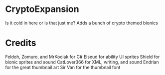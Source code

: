 # CryptoExpansion
Is it cold in here or is that just me? Adds a bunch of crypto themed bionics

# Credits
Feldoh, Zomuro, and MrKociak for C#
Elseud for ability UI sprites
Shield for bionic sprites and sound
CatLover366 for XML, writing, and sound
Endrian for the great thumbnail art
Sir Van for the thumbnail font
